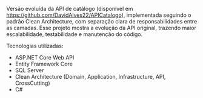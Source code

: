 Versão evoluída da API de catálogo (disponível em https://github.com/DavidAlves22/APICatalogo), implementada seguindo o padrão Clean Architecture, com separação clara de responsabilidades entre as camadas.
Esse projeto mostra a evolução da API original, trazendo maior escalabilidade, testabilidade e manutenção do código.

Tecnologias utilizadas:

- ASP.NET Core Web API
- Entity Framework Core
- SQL Server
- Clean Architecture (Domain, Application, Infrastructure, API, CrossCutting)
- C#
